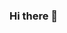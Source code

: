 ### Hi there 👋

<!--
**Gamerfoxninja/Gamerfoxninja** is a ✨ _special_ ✨ repository because its `README.md` (this file) appears on your GitHub profile.

- 🔭 Eu estou estudando programação com HTML,CSS e Javascript no #TEUFUTURO ...
- 👯 Estou desenvolvendo uma LP com julian-gon ...
- 💬 Me fale sobre:como devo melhorar meu código para me tornar um programador melhor :) ...
- 📫 Como me encontrar:Eu moro em Sapucaia-do-Sul RS ...
- ⚡ Coisas que eu gosto:Animes,Jogos,programação de sites/jogos...
-->
